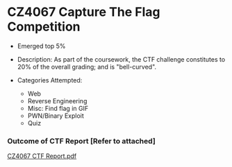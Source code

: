 # CZ4067 Capture The Flag Competition
- Emerged top 5%
- Description: As part of the coursework, the CTF challenge constitutes to 20% of the overall grading; and is "bell-curved".

- Categories Attempted:
  - Web
  - Reverse Engineering
  - Misc: Find flag in GIF
  - PWN/Binary Exploit
  - Quiz
 
### Outcome of CTF Report [Refer to attached]
[CZ4067 CTF Report.pdf](https://github.com/royc0003/ctf_challenge/files/13814485/CZ4067.CTF.Report.pdf)
